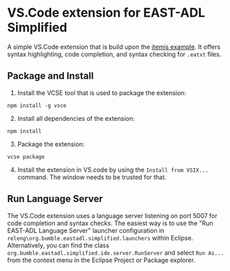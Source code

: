 # VS.Code extension for EAST-ADL Simplified

A simple VS.Code extension that is build upon the [itemis example](https://github.com/itemis/xtext-languageserver-example/tree/master/vscode-extension).  It offers syntax highlighting, code completion, and syntax checking for `.eatxt` files.

## Package and Install

1. Install the VCSE tool that is used to package the extension:
```
npm install -g vsce
```

2. Install all dependencies of the extension:
```
npm install
```

3. Package the extension:
```
vcse package
```

4. Install the extension in VS.code by using the `Install from VSIX...` command. The window needs to be trusted for that.

## Run Language Server

The VS.Code extension uses a language server listening on port 5007 for code completion and syntax checks. The easiest way is to use the "Run EAST-ADL Language Server" launcher configuration in `releng\org.bumble.eastadl.simplified.launchers` within Eclipse. Alternatively, you can find the class `org.bumble.eastadl.simplified.ide.server.RunServer` and select `Run As...` from the context menu in the Eclipse Project or Package explorer.